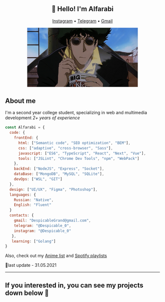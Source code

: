 <h2 align="center">🤖 Hello! I'm Alfarabi </h2> 
<p align="center">
  <a href="https://www.instagram.com/despicable_0/">Instagram</a> •
  <a href="https://t.me/Despicable_0">Telegram</a> •
  <a href="mailto:despicablegrand@gmail.com">Gmail</a>
</p> 

<p align="center">
  <img src="Bebop.gif" width="360" title="Cowboy">
</p>

## About me
I'm a second year college student, specializing in web and multimedia development
*2+ years of experience*

```js
const Alfarabi = {
  code: {
    frontEnd: {
      html: ["Semantic code", "SEO optimization", "BEM"],
      css: ["adaptive", "cross-browser", "Sass"],
      javascript: ["ES6", "TypeScript", "React", "Next", "Vue"],
      tools: ["JSLint", "Chrome Dev Tools", "npm", "WebPack"]
    },
    backEnd: ["NodeJS", "Express", "Socket"],
    dataBase: ["MongoDB", "MySQL", "SQLite"],
    devOps: ["WSL", "GIT"]
  },
  design: ["UI/UX", "Figma", "Photoshop"],
  languages: {
    Russian: "Native",
    English: "Fluent"
  }
  contacts: {
    gmail: "DespicableGrand@gmail.com",
    telegram: "@Despicable_0",
    instagram: "@Despicable_0"
   },
   learning: ["Golang"]
}
```

Also, check out my [Anime list](https://yummyanime.club/users/id585219) and [Spotify playlists](https://open.spotify.com/user/cukziv71yqg6oqvtqak23s3mp?si=DTXuytkDSvqLD8Jq12lcvg)

🤔last update - 31.05.2021

------
##  If you interested in, you can see my projects down below 👀
